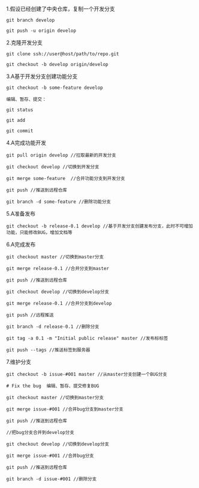 1.假设已经创建了中央仓库，复制一个开发分支

    git branch develop

    git push -u origin develop

2.克隆开发分支

    git clone ssh://user@host/path/to/repo.git

    git checkout -b develop origin/develop

3.A基于开发分支创建功能分支

    git checkout -b some-feature develop

    编辑、暂存、提交：

    git status

    git add

    git commit

4.A完成功能开发

    git pull origin develop //拉取最新的开发分支

    git checkout develop //切换到开发分支

    git merge some-feature  //合并功能分支到开发分支

    git push //推送到远程仓库

    git branch -d some-feature //删除功能分支

5.A准备发布

    git checkout -b release-0.1 develop //基于开发分支创建发布分支，此时不可增加功能，只能修改BUG，增加文档等

6.A完成发布

    git checkout master //切换到master分支

    git merge release-0.1 //合并分支到master
    
    git push //推送到远程仓库
    
    git checkout develop //切换到develop分支
    
    git merge release-0.1 //合并分支到develop
    
    git push //远程推送
    
    git branch -d release-0.1 //删除分支

    git tag -a 0.1 -m "Initial public release" master //发布标标签
    
    git push --tags //推送标签到服务器

7.维护分支

    git checkout -b issue-#001 master //从master分支创建一个BUG分支
    
    # Fix the bug  编辑、暂存、提交修复BUG

    git checkout master //切换到master分支
    
    git merge issue-#001 //合并bug分支到master分支
    
    git push //推送到远程仓库
    
    //把bug分支合并到develop分支
    
    git checkout develop //切换到develop分支
    
    git merge issue-#001 //合并bug分支
    
    git push //推送到远程仓库
    
    git branch -d issue-#001 //删除分支

